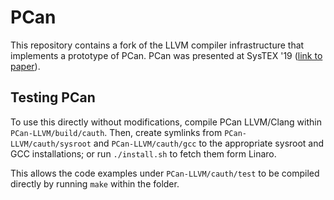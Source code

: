 # PCan

This repository contains a fork of the LLVM compiler infrastructure that implements a prototype of PCan. PCan was presented at SysTEX '19 ([link to paper](https://doi.org/10.1145/3342559.3365336)).

## Testing PCan

To use this directly without modifications, compile PCan LLVM/Clang within `PCan-LLVM/build/cauth`. Then, create symlinks from `PCan-LLVM/cauth/sysroot` and `PCan-LLVM/cauth/gcc` to the appropriate sysroot and GCC installations; or run `./install.sh` to fetch them form Linaro. 

This allows the code examples under `PCan-LLVM/cauth/test` to be compiled directly by running `make` within the folder.

